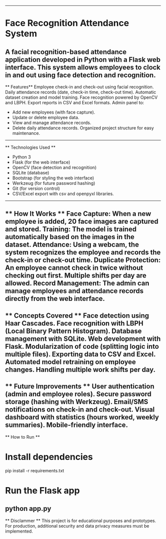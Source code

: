 ------------------------------------------------------------------------------------------------------------------
# Face Recognition Attendance System
A facial recognition-based attendance application developed in Python with a Flask web interface. This system allows employees to clock in and out using face detection and recognition.
------------------------------------------------------------------------------------------------------------------
** Features**
 Employee check-in and check-out using facial recognition.
 Daily attendance records (date, check-in time, check-out time).
 Automatic dataset creation and model training.
 Face recognition powered by OpenCV and LBPH.
 Export reports in CSV and Excel formats.
 Admin panel to:
  - Add new employees (with face capture).
  - Update or delete employee data.
  - View and manage attendance records.
  - Delete daily attendance records.
 Organized project structure for easy maintenance.
------------------------------------------------------------------------------------------------------------------
** Technologies Used **
- Python 3
- Flask (for the web interface)
- OpenCV (face detection and recognition)
- SQLite (database)
- Bootstrap (for styling the web interface)
- Werkzeug (for future password hashing)
- Git (for version control)
- CSV/Excel export with csv and openpyxl libraries.
------------------------------------------------------------------------------------------------------------------
**  How It Works **
Face Capture: When a new employee is added, 20 face images are captured and stored.
Training: The model is trained automatically based on the images in the dataset.
Attendance: Using a webcam, the system recognizes the employee and records the check-in or check-out time.
Duplicate Protection:
An employee cannot check in twice without checking out first.
Multiple shifts per day are allowed.
Record Management: The admin can manage employees and attendance records directly from the web interface.
------------------------------------------------------------------------------------------------------------------
** Concepts Covered **
Face detection using Haar Cascades.
Face recognition with LBPH (Local Binary Pattern Histogram).
Database management with SQLite.
Web development with Flask.
Modularization of code (splitting logic into multiple files).
Exporting data to CSV and Excel.
Automated model retraining on employee changes.
Handling multiple work shifts per day.
------------------------------------------------------------------------------------------------------------------
** Future Improvements **
User authentication (admin and employee roles).
Secure password storage (hashing with Werkzeug).
Email/SMS notifications on check-in and check-out.
Visual dashboard with statistics (hours worked, weekly summaries).
Mobile-friendly interface.
------------------------------------------------------------------------------------------------------------------
** How to Run **

# Install dependencies
pip install -r requirements.txt

# Run the Flask app
python app.py
------------------------------------------------------------------------------------------------------------------
** Disclammer **
This project is for educational purposes and prototypes. For production, additional security and data privacy measures must be implemented.

